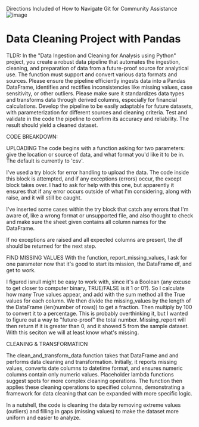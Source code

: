 Directions Included of How to Navigate Git for Community Assistance
![image](https://github.com/user-attachments/assets/47801cb9-63a0-4ab7-b768-1f725697567d)



# Data Cleaning Project with Pandas
TLDR:
In the "Data Ingestion and Cleaning for Analysis using Python" project, you create a robust data pipeline that automates the ingestion, cleaning, and preparation of data from a future-proof source for analytical use. The function must support and convert various data formats and sources. Please ensure the pipeline efficiently ingests data into a Pandas DataFrame, identifies and rectifies inconsistencies like missing values, case sensitivity, or other outliers. Please make sure it standardizes data types and transforms data through derived columns, especially for financial calculations. Develop the pipeline to be easily adaptable for future datasets, with parameterization for different sources and cleaning criteria. Test and validate in the code the pipeline to confirm its accuracy and reliability. The result should yield a cleaned dataset.

CODE BREAKDOWN:

UPLOADING
The code begins with a function asking for two parameters: give the location or source of data, and what format you'd like it to be in. The default is currently to 'csv'.

I've used a try block for error handling to upload the data. The code inside this block is attempted, and if any exceptions (errors) occur, the except block takes over. I had to ask for help with this one, but apparently it ensures that if any error occurs outside of what I'm considering, along with raise, and it will still be caught.

I've inserted some cases within the try block that catch any errors that I'm aware of, like a wrong format or unsupported file, and also thought to check and make sure the sheet given contains all column names for the DataFrame.

If no exceptions are raised and all expected columns are present, the df should be returned for the next step.

FIND MISSING VALUES
With the function, report_missing_values, I ask for one parameter now that it's good to start its mission, the DataFrame df, and get to work.

I figured isnull might be easy to work with, since it's a Boolean (any excuse to get closer to computer binary, TRUE/FALSE is it 1 or 0?). So I calculate how many True values appear, and add with the sum method all the True values for each column. We then divide the missing_values by the length of the DataFrame (len(number of rows)) to get a fraction. Then multiply by 100 to convert it to a percentage. This is probably overthinking it, but I wanted to figure out a way to "future-proof" the total number. Missing_report will then return if it is greater than 0, and it showed 5 from the sample dataset. With this seciton we will at least know what's missing.

CLEANING & TRANSFORMATION

The clean_and_transform_data function takes that DataFrame and and performs data cleaning and transformation. Initially, it reports missing values, converts date columns to datetime format, and ensures numeric columns contain only numeric values. Placeholder lambda functions suggest spots for more complex cleaning operations. The function then applies these cleaning operations to specified columns, demonstrating a framework for data cleaning that can be expanded with more specific logic.

In a nutshell, the code is cleaning the data by removing extreme values (outliers) and filling in gaps (missing values) to make the dataset more uniform and easier to analyze.
